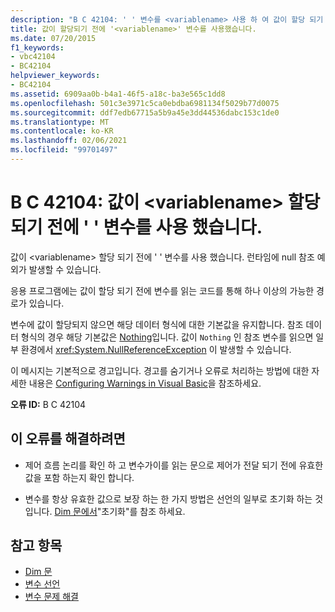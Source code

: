 ```yaml
---
description: "B C 42104: ' ' 변수를 <variablename> 사용 하 여 값이 할당 되기 전에 자세히 알아보세요."
title: 값이 할당되기 전에 '<variablename>' 변수를 사용했습니다.
ms.date: 07/20/2015
f1_keywords:
- vbc42104
- BC42104
helpviewer_keywords:
- BC42104
ms.assetid: 6909aa0b-b4a1-46f5-a18c-ba3e565c1dd8
ms.openlocfilehash: 501c3e3971c5ca0ebdba6981134f5029b77d0075
ms.sourcegitcommit: ddf7edb67715a5b9a45e3dd44536dabc153c1de0
ms.translationtype: MT
ms.contentlocale: ko-KR
ms.lasthandoff: 02/06/2021
ms.locfileid: "99701497"
---
```

# <a name="bc42104-variable-variablename-is-used-before-it-has-been-assigned-a-value"></a>B C 42104: 값이 \<variablename> 할당 되기 전에 ' ' 변수를 사용 했습니다.

값이 \<variablename> 할당 되기 전에 ' ' 변수를 사용 했습니다. 런타임에 null 참조 예외가 발생할 수 있습니다.

 응용 프로그램에는 값이 할당 되기 전에 변수를 읽는 코드를 통해 하나 이상의 가능한 경로가 있습니다.

 변수에 값이 할당되지 않으면 해당 데이터 형식에 대한 기본값을 유지합니다. 참조 데이터 형식의 경우 해당 기본값은 [Nothing](../nothing.md)입니다. 값이 `Nothing` 인 참조 변수를 읽으면 일부 환경에서 <xref:System.NullReferenceException> 이 발생할 수 있습니다.

 이 메시지는 기본적으로 경고입니다. 경고를 숨기거나 오류로 처리하는 방법에 대한 자세한 내용은 [Configuring Warnings in Visual Basic](/visualstudio/ide/configuring-warnings-in-visual-basic)을 참조하세요.

 **오류 ID:** B C 42104

## <a name="to-correct-this-error"></a>이 오류를 해결하려면

- 제어 흐름 논리를 확인 하 고 변수가이를 읽는 문으로 제어가 전달 되기 전에 유효한 값을 포함 하는지 확인 합니다.

- 변수를 항상 유효한 값으로 보장 하는 한 가지 방법은 선언의 일부로 초기화 하는 것입니다. [Dim 문에서](../statements/dim-statement.md)"초기화"를 참조 하세요.

## <a name="see-also"></a>참고 항목

- [Dim 문](../statements/dim-statement.md)
- [변수 선언](../../programming-guide/language-features/variables/variable-declaration.md)
- [변수 문제 해결](../../programming-guide/language-features/variables/troubleshooting-variables.md)
